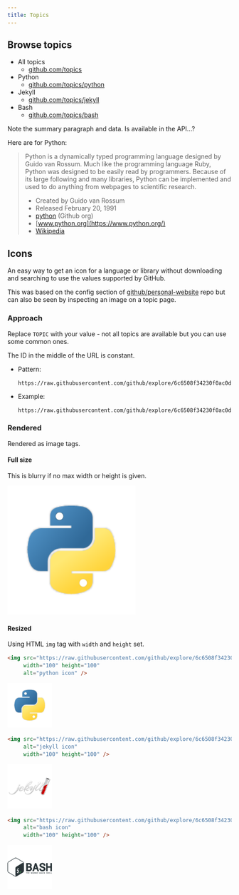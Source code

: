 ```yaml
---
title: Topics
---
```


## Browse topics

- All topics
    - [github.com/topics](https://github.com/topics)
- Python
    - [github.com/topics/python](https://github.com/topics/python)
- Jekyll
    - [github.com/topics/jekyll](https://github.com/topics/jekyll)
- Bash
    - [github.com/topics/bash](https://github.com/topics/bash)


Note the summary paragraph and data. Is available in the API...?

Here are for Python:

> Python is a dynamically typed programming language designed by Guido van Rossum. Much like the programming language Ruby, Python was designed to be easily read by programmers. Because of its large following and many libraries, Python can be implemented and used to do anything from webpages to scientific research.
>
> - Created by Guido van Rossum
> - Released February 20, 1991
> - [python](https://github.com/python) (Github org)
> - [www.python.org](https://www.python.org/)
> - [Wikipedia](https://en.wikipedia.org/wiki/Python_(programming_language))


## Icons

An easy way to get an icon for a language or library without downloading and searching to use the values supported by GitHub.

This was based on the config section of [github/personal-website](https://github.com/github/personal-website) repo but can also be seen by inspecting an image on a topic page.


### Approach

Replace `TOPIC` with your value - not all topics are available but you can use some common ones. 

The ID in the middle of the URL is constant.

- Pattern:
    ```
    https://raw.githubusercontent.com/github/explore/6c6508f34230f0ac0d49e847a326429eefbfc030/topics/TOPIC/TOPIC.png
    ```
- Example:
    ```
    https://raw.githubusercontent.com/github/explore/6c6508f34230f0ac0d49e847a326429eefbfc030/topics/python/python.png
    ```

### Rendered

Rendered as image tags.

#### Full size

This is blurry if no max width or height is given.

![Python icon](https://raw.githubusercontent.com/github/explore/6c6508f34230f0ac0d49e847a326429eefbfc030/topics/python/python.png)

#### Resized

Using HTML `img` tag with `width` and `height` set.

```html
<img src="https://raw.githubusercontent.com/github/explore/6c6508f34230f0ac0d49e847a326429eefbfc030/topics/python/python.png"
     width="100" height="100" 
     alt="python icon" />
```

<img src="https://raw.githubusercontent.com/github/explore/6c6508f34230f0ac0d49e847a326429eefbfc030/topics/python/python.png"
     width="100" height="100" 
     alt="python icon" />


```html
<img src="https://raw.githubusercontent.com/github/explore/6c6508f34230f0ac0d49e847a326429eefbfc030/topics/jekyll/jekyll.png"
     alt="jekyll icon"
     width="100" height="100" />
```

<img src="https://raw.githubusercontent.com/github/explore/6c6508f34230f0ac0d49e847a326429eefbfc030/topics/jekyll/jekyll.png"
     alt="jekyll icon"
     width="100" height="100" />

```html
<img src="https://raw.githubusercontent.com/github/explore/6c6508f34230f0ac0d49e847a326429eefbfc030/topics/bash/bash.png"
     alt="bash icon"
     width="100" height="100" />
```

<img src="https://raw.githubusercontent.com/github/explore/6c6508f34230f0ac0d49e847a326429eefbfc030/topics/bash/bash.png"
     alt="bash icon"
     width="100" height="100" />

